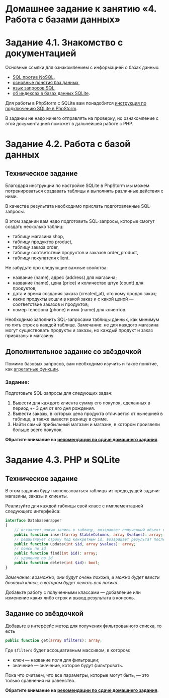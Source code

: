 # Домашнее задание к занятию «4. Работа с базами данных»

# Задание 4.1. Знакомство с документацией

Основные ссылки для ознакомлением с информацией о базах данных:

* [SQL против NoSQL](https://habr.com/ru/company/ruvds/blog/324936/),
* [основные понятия баз данных](http://informatic.ugatu.ac.ru/lib/office/Proekt.htm),
* [язык запросов SQL](https://htmlacademy.ru/tutorial/php/sql),
* [об индексах в базах данных SQLite](https://zametkinapolyah.ru/zametki-o-mysql/chast-11-7-indeksy-v-bazax-dannyx-sqlite-indeksaciya-tablic-v-sqlite3-algoritm-b-dereva-v-bazax-dannyx.html).

Для работы в PhpStorm с SQLite вам понадобится [инструкция по подключению SQLite в PhpStorm](phpstorm-sqlite.md).

В задании не надо ничего отправлять на проверку, но ознакомление с этой документацией поможет в дальнейшей работе с PHP.

# Задание 4.2. Работа с базой данных

## Техническое задание
Благодаря инструкции по настройке SQLite в PhpStorm мы можем потренироваться создавать таблицы и выполнять различные действия
с ними.

В качестве результата необходимо прислать подготовленные SQL-запросы.

В этом задании вам надо подготовить SQL-запросы, которые смогут создать несколько таблиц:
* таблицу магазина shop,
* таблицу продуктов product,
* таблицу заказа order,
* таблицу соответствий продуктов и заказов order_product,
* таблицу покупателя client.

Не забудьте про следующие важные свойства:
* название (name), адрес (address) для магазина;
* название (name),  цена (price) и количество штук (count) для продуктов;
* дата и время создания заказа (created_at), кто кому продал заказ;
* какие продукты вошли в какой заказ и с какой ценой — соответствие заказов и продуктов;
* номер телефона (phone) и имя (name) для клиентов.

Необходимо заполнить SQL-запросами таблицы данных, как минимум по пять строк в каждой таблице.
Замечание: не для каждого магазина могут существовать продукты и заказы, но каждый продукт и заказ привязаны к магазину.

## Дополнительное задание со звёздочкой
Помимо базовых запросов, вам необходимо изучить и такое понятие, как [агрегатные функции](https://codetown.ru/sql/agregatnye-funkcii/).

### Задание:

Подготовьте SQL-запросы для следующих задач:
1. Вывести для каждого клиента сумму его покупок, сделанных в период +- 3 дня от его дня рождения.
2. Вывести заказы, в которых цена продукта отличается от нынешней в таблице, а также вывести разницу в сумме.
3. Найти самый прибыльный магазин и магазин, в котором произвели больше всего покупок.

**Обратите внимание на** [**рекомендации по сдаче домашнего задания**](../homework.md). 

# Задание 4.3. PHP и SQLite

## Техническое задание
В этом задании будут использоваться таблицы из предыдущей задачи: магазины, заказы и клиенты.

Реализуйте для каждой таблицы свой класс с имплементацией следующего интерфейса:
```php
interface DatabaseWrapper
{
    // вставляет новую запись в таблицу, возвращает полученный объект как массив
    public function insert(array $tableColumns, array $values): array;
    // редактирует строку под конкретным id, возвращает результат после изменения
    public function update(int $id, array $values): array;
    // поиск по id
    public function find(int $id): array;
    // удаление по id
    public function delete(int $id): bool;
}
```

*Замечание: возможно, они будут очень похожи, и можно будет ввести базовый класс, в котором будет лежать вся логика.*

Добавьте работу с полученными классами — добавление или изменение каких либо строк и вывод результата в консоль.

## Задание со звёздочкой
Добавьте в интерфейс метод для получения фильтрованного списка, то есть

```php
public function get(array $filters): array;
```

Где `$filters` будет ассоциативным массивом, в котором:
* ключ — название поля для фильтрации;
* значение — значение, которое будут фильтровать.

Пока что считаем, что все параметры, которые могут быть, — это только сравнения на равенство.

**Обратите внимание на** [**рекомендации по сдаче домашнего задания**](../homework.md). 